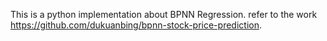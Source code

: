 This is a python implementation about BPNN Regression. refer to the work https://github.com/dukuanbing/bpnn-stock-price-prediction.
